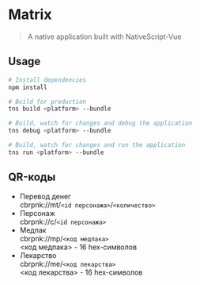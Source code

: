 # Matrix

> A native application built with NativeScript-Vue

## Usage

``` bash
# Install dependencies
npm install

# Build for production
tns build <platform> --bundle

# Build, watch for changes and debug the application
tns debug <platform> --bundle

# Build, watch for changes and run the application
tns run <platform> --bundle
```

## QR-коды
* Перевод денег  
cbrpnk://mt/`<id персонажа>`/`<количество>`
* Персонаж  
cbrpnk://c/`<id персонажа>`
* Медпак  
cbrpnk://mp/`<код медпака>`  
<код медпака> - 16 hex-символов
* Лекарство  
cbrpnk://me/`<код лекарства>`  
<код лекарства> - 16 hex-символов
